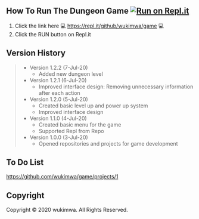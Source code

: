 ## How To Run The Dungeon Game [![Run on Repl.it](https://repl.it/badge/github/wukimwa/game)](https://repl.it/github/wukimwa/game)
1. Click the link here 💻 https://repl.it/github/wukimwa/game 💻
2. Click the RUN button on Repl.it


## Version History
> - Version 1.2.2 (7-Jul-20)
>   - Added new dungeon level
> - Version 1.2.1 (6-Jul-20)
>   - Improved interface design: Removing unnecessary information after each action
> - Version 1.2.0 (5-Jul-20)
>   - Created basic level up and power up system
>   - Improved interface design
> - Version 1.1.0 (4-Jul-20)
>   - Created basic menu for the game
>   - Supported Repl from Repo
> - Version 1.0.0 (3-Jul-20)
>   - Opened repositories and projects for game development


## To Do List
https://github.com/wukimwa/game/projects/1


## Copyright
Copyright © 2020 wukimwa. All Rights Reserved.
